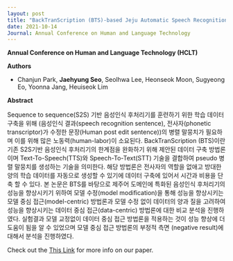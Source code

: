 ```yaml
---
layout: post
title: "BackTranScription (BTS)-based Jeju Automatic Speech Recognition Post-processor Research (HCLT 2021)"
date: 2021-10-14
Journal: Annual Conference on Human and Language Technology 
---
```

**Annual Conference on Human and Language Technology (HCLT)** 

**Authors**

- Chanjun Park, **Jaehyung Seo**, Seolhwa Lee, Heonseok Moon, Sugyeong Eo, Yoonna Jang, Heuiseok Lim

**Abstract**

Sequence to sequence(S2S) 기반 음성인식 후처리기를 훈련하기 위한 학습 데이터 구축을 위해 (음성인식 결과(speech recognition sentence), 전사자(phonetic transcriptor)가 수정한 문장(Human post edit sentence))의 병렬 말뭉치가 필요하며 이를 위해 많은 노동력(human-labor)이 소요된다. BackTranScription (BTS)이란 기존 S2S기반 음성인식 후처리기의 한계점을 완화하기 위해 제안된 데이터 구축 방법론이며 Text-To-Speech(TTS)와 Speech-To-Text(STT) 기술을 결합하여 pseudo 병렬 말뭉치를 생성하는 기술을 의미한다. 해당 방법론은 전사자의 역할을 없애고 방대한 양의 학습 데이터를 자동으로 생성할 수 있기에 데이터 구축에 있어서 시간과 비용을 단축 할 수 있다. 본 논문은 BTS를 바탕으로 제주어 도메인에 특화된 음성인식 후처리기의 성능을 향상시키기 위하여 모델 수정(model modification)을 통해 성능을 향상시키는 모델 중심 접근(model-centric) 방법론과 모델 수정 없이 데이터의 양과 질을 고려하여 성능을 향상시키는 데이터 중심 접근(data-centric) 방법론에 대한 비교 분석을 진행하였다. 실험결과 모델 교정없이 데이터 중심 접근 방법론을 적용하는 것이 성능 향상에 더 도움이 됨을 알 수 있었으며 모델 중심 접근 방법론의 부정적 측면 (negative result)에 대해서 분석을 진행하였다.

Check out the [This Link][DOI] for more info on our paper. 

[DOI]: https://koreascience.kr/article/CFKO202130060579804.page
[jekyll-gh]: https://github.com/jekyll/jekyll
